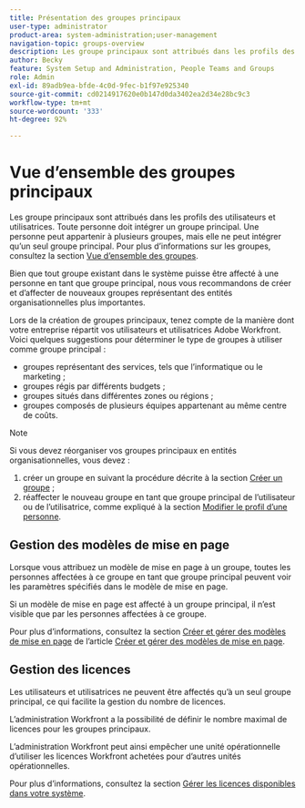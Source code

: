 ```yaml
---
title: Présentation des groupes principaux
user-type: administrator
product-area: system-administration;user-management
navigation-topic: groups-overview
description: Les groupe principaux sont attribués dans les profils des utilisateurs et utilisatrices. Tous les utilisateurs doivent disposer d’un groupe principal.
author: Becky
feature: System Setup and Administration, People Teams and Groups
role: Admin
exl-id: 89adb9ea-bfde-4c0d-9fec-b1f97e925340
source-git-commit: cd0214917620e0b147d0da3402ea2d34e28bc9c3
workflow-type: tm+mt
source-wordcount: '333'
ht-degree: 92%

---
```


# Vue d’ensemble des groupes principaux

Les groupe principaux sont attribués dans les profils des utilisateurs et utilisatrices. Toute personne doit intégrer un groupe principal. Une personne peut appartenir à plusieurs groupes, mais elle ne peut intégrer qu’un seul groupe principal. Pour plus d’informations sur les groupes, consultez la section [Vue d’ensemble des groupes](../../../administration-and-setup/manage-groups/groups-overview/groups.md).

Bien que tout groupe existant dans le système puisse être affecté à une personne en tant que groupe principal, nous vous recommandons de créer et d’affecter de nouveaux groupes représentant des entités organisationnelles plus importantes.

Lors de la création de groupes principaux, tenez compte de la manière dont votre entreprise répartit vos utilisateurs et utilisatrices Adobe Workfront. Voici quelques suggestions pour déterminer le type de groupes à utiliser comme groupe principal :

* groupes représentant des services, tels que l’informatique ou le marketing ;
* groupes régis par différents budgets ;
* groupes situés dans différentes zones ou régions ;
* groupes composés de plusieurs équipes appartenant au même centre de coûts.

>[!NOTE]
>
>Si vous devez réorganiser vos groupes principaux en entités organisationnelles, vous devez :
>
>1. créer un groupe en suivant la procédure décrite à la section [Créer un groupe](../../../administration-and-setup/manage-groups/create-and-manage-groups/create-a-group.md) ;
>1. réaffecter le nouveau groupe en tant que groupe principal de l’utilisateur ou de l’utilisatrice, comme expliqué à la section [Modifier le profil d’une personne](../../../administration-and-setup/add-users/create-and-manage-users/edit-a-users-profile.md).

## Gestion des modèles de mise en page

Lorsque vous attribuez un modèle de mise en page à un groupe, toutes les personnes affectées à ce groupe en tant que groupe principal peuvent voir les paramètres spécifiés dans le modèle de mise en page.

Si un modèle de mise en page est affecté à un groupe principal, il n’est visible que par les personnes affectées à ce groupe.

Pour plus d’informations, consultez la section [Créer et gérer des modèles de mise en page](../../../administration-and-setup/customize-workfront/use-layout-templates/create-and-manage-layout-templates.md) de l’article [Créer et gérer des modèles de mise en page](../../../administration-and-setup/customize-workfront/use-layout-templates/create-and-manage-layout-templates.md).

## Gestion des licences

Les utilisateurs et utilisatrices ne peuvent être affectés qu’à un seul groupe principal, ce qui facilite la gestion du nombre de licences.

L’administration Workfront a la possibilité de définir le nombre maximal de licences pour les groupes principaux.

L’administration Workfront peut ainsi empêcher une unité opérationnelle d’utiliser les licences Workfront achetées pour d’autres unités opérationnelles.

Pour plus d’informations, consultez la section [Gérer les licences disponibles dans votre système](../../../administration-and-setup/get-started-wf-administration/manage-available-licenses-in-your-system.md).

